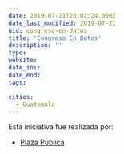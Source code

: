 ```yaml
---
date: 2019-07-21T23:02:24.000Z
date_last_modified: 2019-07-21
uid: congreso-en-datos
title: 'Congreso En Datos'
description: ''
type: 
website: 
date_ini: 
date_end: 
tags:

cities: 
  - Guatemala
---
```


Esta iniciativa fue realizada por:

- [Plaza Pública](/organizaciones/plaza-publica)

